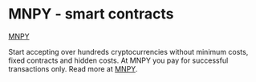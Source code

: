 # MNPY - smart contracts

[MNPY](https://mnpy.io/)

Start accepting over hundreds cryptocurrencies without minimum costs, fixed contracts and hidden costs. At MNPY you pay for successful transactions only. Read more at [MNPY](https://mnpy.io/).